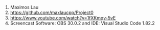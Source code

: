 1. Maximos Lau
2. https://github.com/maxlaucpp/Project0
3. https://www.youtube.com/watch?v=1fXKmqv-5vE
4. Screencast Software: OBS 30.0.2 and IDE: Visual Studio Code 1.82.2
